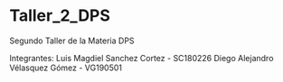 # Taller_2_DPS
Segundo Taller de la Materia DPS

Integrantes: Luis Magdiel Sanchez Cortez - SC180226
             Diego Alejandro Vélasquez Gómez - VG190501
